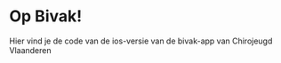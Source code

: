 Op Bivak!
====================

Hier vind je de code van de ios-versie van de bivak-app van Chirojeugd Vlaanderen
